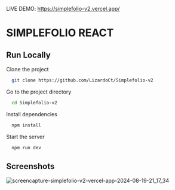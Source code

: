 LIVE DEMO:
https://simplefolio-v2.vercel.app/

# SIMPLEFOLIO REACT

## Run Locally

Clone the project

```bash
  git clone https://github.com/LizardoCt/Simplefolio-v2
```

Go to the project directory

```bash
  cd Simplefolio-v2
```

Install dependencies

```bash
  npm install
```

Start the server

```bash
  npm run dev
```

## Screenshots
![screencapture-simplefolio-v2-vercel-app-2024-08-19-21_17_34](https://github.com/user-attachments/assets/22045054-bb94-4f3b-9fac-7e94035a5429)

